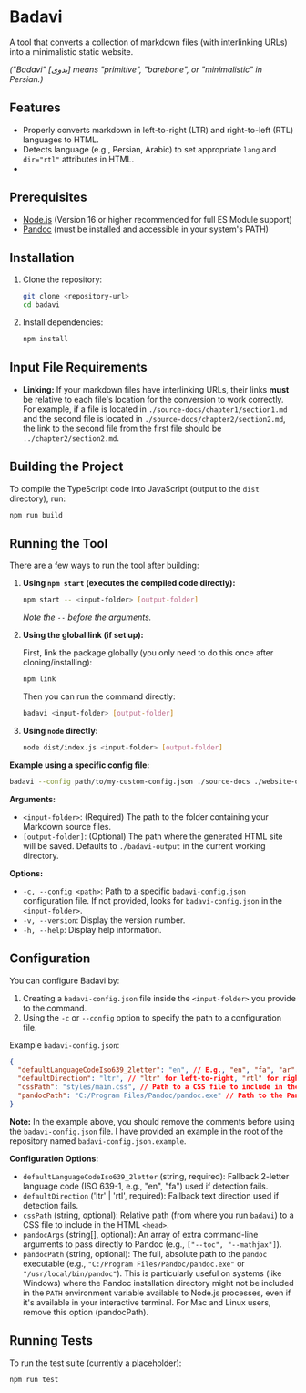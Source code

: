 # Badavi

A tool that converts a collection of markdown files (with interlinking URLs) into a minimalistic static website.

*("Badavi" [بدوی] means "primitive", "barebone", or "minimalistic" in Persian.)*

## Features

* Properly converts markdown in left-to-right (LTR) and right-to-left (RTL) languages to HTML.
* Detects language (e.g., Persian, Arabic) to set appropriate `lang` and `dir="rtl"` attributes in HTML.
* 

## Prerequisites
* [Node.js](https://nodejs.org/) (Version 16 or higher recommended for full ES Module support)
* [Pandoc](https://pandoc.org/installing.html) (must be installed and accessible in your system's PATH)

## Installation

1. Clone the repository:

    ```bash
    git clone <repository-url>
    cd badavi
    ```

2. Install dependencies:
  
    ```bash
    npm install
    ```

## Input File Requirements

* **Linking:** If your markdown files have interlinking URLs, their links **must** be relative to each file's location for the conversion to work correctly. For example, if a file is located in `./source-docs/chapter1/section1.md` and the second file is located in `./source-docs/chapter2/section2.md`, the link to the second file from the first file should be `../chapter2/section2.md`.

## Building the Project

To compile the TypeScript code into JavaScript (output to the `dist` directory), run:

```bash
npm run build
```

## Running the Tool

There are a few ways to run the tool after building:

1. **Using `npm start` (executes the compiled code directly):**

    ```bash
    npm start -- <input-folder> [output-folder]
    ```

    *Note the `--` before the arguments.*

2. **Using the global link (if set up):**

    First, link the package globally (you only need to do this once after cloning/installing):

    ```bash
    npm link
    ```

    Then you can run the command directly:

    ```bash
    badavi <input-folder> [output-folder]
    ```

3. **Using `node` directly:**

    ```bash
    node dist/index.js <input-folder> [output-folder]
    ```

**Example using a specific config file:**

```bash
badavi --config path/to/my-custom-config.json ./source-docs ./website-output
```

**Arguments:**

*   `<input-folder>`: (Required) The path to the folder containing your Markdown source files.
*   `[output-folder]`: (Optional) The path where the generated HTML site will be saved. Defaults to `./badavi-output` in the current working directory.

**Options:**

*   `-c, --config <path>`: Path to a specific `badavi-config.json` configuration file. If not provided, looks for `badavi-config.json` in the `<input-folder>`.
*   `-v, --version`: Display the version number.
*   `-h, --help`: Display help information.

## Configuration

You can configure Badavi by:

1.  Creating a `badavi-config.json` file inside the `<input-folder>` you provide to the command.
2.  Using the `-c` or `--config` option to specify the path to a configuration file.

Example `badavi-config.json`:

```json
{
  "defaultLanguageCodeIso639_2letter": "en", // E.g., "en", "fa", "ar". Must be 2 letters.
  "defaultDirection": "ltr", // "ltr" for left-to-right, "rtl" for right-to-left.
  "cssPath": "styles/main.css", // Path to a CSS file to include in the HTML `<head>`.
  "pandocPath": "C:/Program Files/Pandoc/pandoc.exe" // Path to the Pandoc executable.
}
```

**Note:** In the example above, you should remove the comments before using the `badavi-config.json` file. I have provided an example in the root of the repository named `badavi-config.json.example`.

**Configuration Options:**

*   `defaultLanguageCodeIso639_2letter` (string, required): Fallback 2-letter language code (ISO 639-1, e.g., "en", "fa") used if detection fails.
*   `defaultDirection` ('ltr' | 'rtl', required): Fallback text direction used if detection fails.
*   `cssPath` (string, optional): Relative path (from where you run `badavi`) to a CSS file to include in the HTML `<head>`.
*   `pandocArgs` (string[], optional): An array of extra command-line arguments to pass directly to Pandoc (e.g., `["--toc", "--mathjax"]`).
*   `pandocPath` (string, optional): The full, absolute path to the `pandoc` executable (e.g., `"C:/Program Files/Pandoc/pandoc.exe"` or `"/usr/local/bin/pandoc"`). This is particularly useful on systems (like Windows) where the Pandoc installation directory might not be included in the `PATH` environment variable available to Node.js processes, even if it's available in your interactive terminal. For Mac and Linux users, remove this option (pandocPath).

## Running Tests

To run the test suite (currently a placeholder):

```bash
npm run test
```
